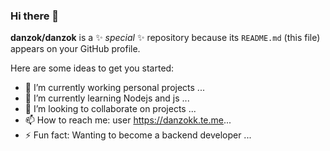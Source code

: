 ### Hi there 👋


**danzok/danzok** is a ✨ _special_ ✨ repository because its `README.md` (this file) appears on your GitHub profile.

Here are some ideas to get you started:

- 🔭 I’m currently working personal projects  ...
- 🌱 I’m currently learning Nodejs and js ...
- 👯 I’m looking to collaborate on projects ...
- 📫 How to reach me: user https://danzokk.te.me...
- ⚡ Fun fact: Wanting to become a backend developer ...

